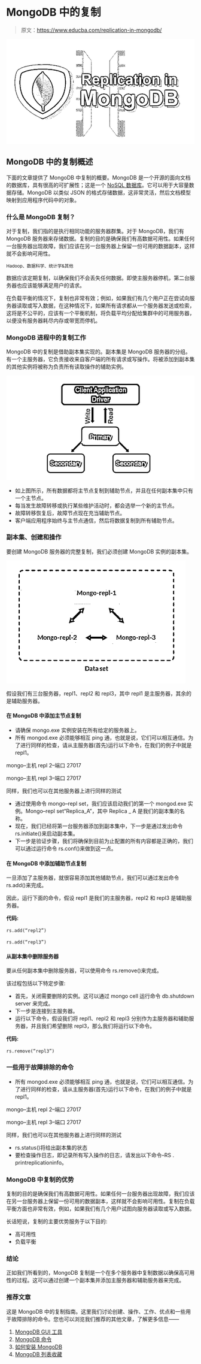 # MongoDB 中的复制

> 原文：<https://www.educba.com/replication-in-mongodb/>

![Replication in MongoDB](img/c95501c5e850d4dae7043851fd1e380f.png)



## MongoDB 中的复制概述

下面的文章提供了 MongoDB 中复制的概要。MongoDB 是一个开源的面向文档的数据库，具有很高的可扩展性；这是一个 [NoSQL 数据库](https://www.educba.com/what-is-nosql-database/)。它可以用于大容量数据存储。MongoDB 以类似 JSON 的格式存储数据，这非常灵活，然后文档模型映射到应用程序代码中的对象。

### 什么是 MongoDB 复制？

对于复制，我们指的是执行相同功能的服务器群集。对于 MongoDB，我们有 MongoDB 服务器来存储数据。复制的目的是确保我们有高数据可用性。如果任何一台服务器出现故障，我们应该在另一台服务器上保留一份可用的数据副本，这样就不会影响可用性。

<small>Hadoop、数据科学、统计学&其他</small>

数据应该定期复制，以确保我们不会丢失任何数据。即使主服务器停机，第二台服务器也应该能够满足用户的请求。

在负载平衡的情况下，复制也非常有效；例如，如果我们有几个用户正在尝试向服务器读取或写入数据，在这种情况下，如果所有请求都从一个服务器发送或检索，这将是不公平的，应该有一个平衡机制，将负载平均分配给集群中的可用服务器，以便没有服务器耗尽内存或带宽而停机。

### MongoDB 进程中的复制工作

MongoDB 中的复制是借助副本集实现的。副本集是 MongoDB 服务器的分组。有一个主服务器，它负责接收来自客户端的所有请求或写操作。将被添加到副本集的其他实例将被称为负责所有读取操作的辅助实例。

![MangoDB1Done](img/b40245c25b0a87cc089bcbcff1e699f5.png)



*   如上图所示，所有数据都将主节点复制到辅助节点，并且在任何副本集中只有一个主节点。
*   每当发生故障转移或执行某些维护活动时，都会选举一个新的主节点。
*   故障转移恢复后，故障节点现在充当辅助节点。
*   客户端应用程序始终与主节点通信，然后将数据复制到所有辅助节点。

### 副本集、创建和操作

要创建 MongoDB 服务器的完整复制，我们必须创建 MongoDB 实例的副本集。

![MangoDB2Done](img/a6a5471237bf3d213607bb2fb6553c3f.png)



假设我们有三台服务器，repl1、repl2 和 repl3，其中 repl1 是主服务器，其余的是辅助服务器。

#### 在 MongoDB 中添加主节点复制

*   请确保 mongo.exe 实例安装在所有给定的服务器上。
*   所有 mongod.exe 必须能够相互 ping 通，也就是说，它们可以相互通信。为了进行同样的检查，请从主服务器(首先)运行以下命令，在我们的例子中就是 repl1。

mongo–主机 repl 2–端口 27017

mongo–主机 repl 3–端口 27017

同样，我们也可以在其他服务器上进行同样的测试

*   通过使用命令 mongo–repl set，我们应该启动我们的第一个 mongod.exe 实例。Mongo–repl set“Replica_A”，其中 Replica _ A 是我们的副本集的名称。
*   现在，我们已经将第一台服务器添加到副本集中，下一步是通过发出命令 rs.initiate()来启动副本集。
*   下一步是验证步骤，我们将确保到目前为止配置的所有内容都是正确的，我们可以通过运行命令 rs.conf()来做到这一点。

#### 在 MongoDB 中添加辅助节点复制

一旦添加了主服务器，就很容易添加其他辅助节点，我们可以通过发出命令 rs.add()来完成。

因此，运行下面的命令，假设 repl1 是我们的主服务器，repl2 和 repl3 是辅助服务器。

**代码:**

`rs.add(“repl2”)`

`rs.add(“repl3”)`

#### 从副本集中删除服务器

要从任何副本集中删除服务器，可以使用命令 rs.remove()来完成。

该过程包括以下特定步骤:

*   首先，关闭需要删除的实例。这可以通过 mongo cell 运行命令 db.shutdown server 来完成。
*   下一步是连接到主服务器。
*   运行以下命令，假设我们将 repl1、repl2 和 repl3 分别作为主服务器和辅助服务器，并且我们希望删除 repl3，那么我们将运行以下命令。

**代码:**

`rs.remove(“repl3”)`

### 一些用于故障排除的命令

*   所有 mongod.exe 必须能够相互 ping 通，也就是说，它们可以相互通信。为了进行同样的检查，请从主服务器(首先)运行以下命令，在我们的例子中就是 repl1。

mongo–主机 repl 2–端口 27017

mongo–主机 repl 3–端口 27017

同样，我们也可以在其他服务器上进行同样的测试

*   rs.status()将给出副本集的状态
*   要检查操作日志，即记录所有写入操作的日志，请发出以下命令–RS . printreplicationinfo。

### MongoDB 中复制的优势

复制的目的是确保我们有高数据可用性。如果任何一台服务器出现故障，我们应该在另一台服务器上保留一份可用的数据副本，这样就不会影响可用性。复制在负载平衡方面也非常有效，例如，如果我们有几个用户试图向服务器读取或写入数据。

长话短说，复制的主要优势服务于以下目的:

*   高可用性
*   负载平衡

### 结论

正如我们所看到的，MongoDB 复制是一个在多个服务器中复制数据以确保高可用性的过程。这可以通过创建一个副本集并添加主服务器和辅助服务器来完成。

### 推荐文章

这是 MongoDB 中的复制指南。这里我们讨论创建、操作、工作、优点和一些用于故障排除的命令。您也可以浏览我们推荐的其他文章，了解更多信息——

1.  [MongoDB GUI 工具](https://www.educba.com/mongodb-gui-tools/)
2.  [MongoDB 命令](https://www.educba.com/mongodb-commands/)
3.  [如何安装 MongoDB](https://www.educba.com/install-mongodb/)
4.  [MongoDB 列表收藏](https://www.educba.com/mongodb-list-collections/)





